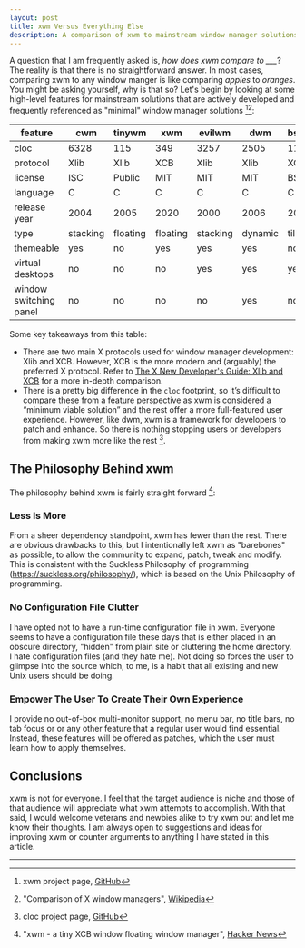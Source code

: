 ```yaml
---
layout: post
title: xwm Versus Everything Else
description: A comparison of xwm to mainstream window manager solutions.
---
```


A question that I am frequently asked is, *how does xwm compare to ___*? The
reality is that there is no straightforward answer. In most cases, comparing
xwm to any window manger is like comparing *apples* to *oranges*. You might
be asking yourself, why is that so? Let's begin by looking at some high-level 
features for mainstream solutions that are actively developed and frequently 
referenced as "minimal" window manager solutions [^1][^2]:

|feature               |cwm     |tinywm  |xwm     |evilwm  |dwm     |bspwm   |
|----------------------|--------|--------|--------|--------|--------|--------|
|cloc                  |6328    |115     |349     |3257    |2505    |11909   |
|protocol              |Xlib    |Xlib    |XCB     |Xlib    |Xlib    |XCB     |
|license               |ISC     |Public  |MIT     |MIT     |MIT     |BSD     |
|language              |C       |C       |C       |C       |C       |C       |
|release year          |2004    |2005    |2020    |2000    |2006    |2013    |
|type                  |stacking|floating|floating|stacking|dynamic |tiling  |
|themeable             |yes     |no      |yes     |yes     |yes     |no      |
|virtual desktops      |no      |no      |no      |yes     |yes     |yes     |
|window switching panel|no      |no      |no      |no      |yes     |no      |

Some key takeaways from this table:

*   There are two main X protocols used for window manager development: Xlib
    and XCB. However, XCB is the more modern and (arguably) the preferred X 
    protocol. Refer to [The X New Developer's Guide: Xlib and 
	XCB](https://www.x.org/wiki/guide/xlib-and-xcb/) for a more in-depth 
	comparison.
*   There is a pretty big difference in the `cloc` footprint, so it’s difficult
    to compare these from a feature perspective as xwm is considered a “minimum
    viable solution” and the rest offer a more full-featured user experience.
	However, like dwm, xwm is a framework for developers to patch and enhance.
	So there is nothing stopping users or developers from making xwm more like
	the rest [^3].

## The Philosophy Behind xwm

The philosophy behind xwm is fairly straight forward [^4]:

### Less Is More

From a sheer dependency standpoint, xwm has fewer than the rest. There are
obvious drawbacks to this, but I intentionally left xwm as "barebones" as
possible, to allow the community to expand, patch, tweak and modify. This is
consistent with the Suckless Philosophy of programming
(https://suckless.org/philosophy/), which is based on the Unix Philosophy of
programming.

### No Configuration File Clutter

I have opted not to have a run-time configuration file in xwm. Everyone seems
to have a configuration file these days that is either placed in an obscure
directory, "hidden" from plain site or cluttering the home directory. I hate
configuration files (and they hate me). Not doing so forces the user to glimpse
into the source which, to me, is a habit that all existing and new Unix users
should be doing.

### Empower The User To Create Their Own Experience

I provide no out-of-box multi-monitor support, no menu bar, no title bars, no
tab	focus or or any other feature that a regular user would find essential.
Instead, these features will be offered as patches, which the user must learn
how to apply themselves.

## Conclusions

xwm is not for everyone. I feel that the target audience is niche and those of
that audience will appreciate what xwm attempts to accomplish. With that said, I
would welcome veterans and newbies alike to try xwm out and let me know their
thoughts. I am always open to suggestions and ideas for improving xwm or counter
arguments to anything I have stated in this article.

---

[^1]: xwm project page, [GitHub](http://github.com/mcpcpc/xwm)
[^2]: "Comparison of X window managers", [Wikipedia](https://en.m.wikipedia.org/wiki/Comparison_of_X_window_managers)
[^3]: cloc project page, [GitHub](https://github.com/AlDanial/cloc)
[^4]: "xwm - a tiny XCB window floating window manager", [Hacker News](https://news.ycombinator.com/item?id=25033613)
